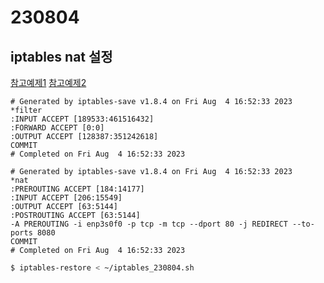 # 230804

## iptables nat 설정

[참고예제1](https://m.blog.naver.com/PostView.naver?isHttpsRedirect=true&blogId=alice_k106&logNo=221305928714)
[참고예제2](https://andrewpage.tistory.com/38)

```shell
# Generated by iptables-save v1.8.4 on Fri Aug  4 16:52:33 2023
*filter
:INPUT ACCEPT [189533:461516432]
:FORWARD ACCEPT [0:0]
:OUTPUT ACCEPT [128387:351242618]
COMMIT
# Completed on Fri Aug  4 16:52:33 2023

# Generated by iptables-save v1.8.4 on Fri Aug  4 16:52:33 2023
*nat
:PREROUTING ACCEPT [184:14177]
:INPUT ACCEPT [206:15549]
:OUTPUT ACCEPT [63:5144]
:POSTROUTING ACCEPT [63:5144]
-A PREROUTING -i enp3s0f0 -p tcp -m tcp --dport 80 -j REDIRECT --to-ports 8080
COMMIT
# Completed on Fri Aug  4 16:52:33 2023
```

```bash
$ iptables-restore < ~/iptables_230804.sh
```
